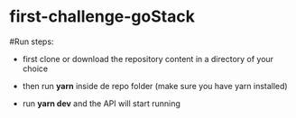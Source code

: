 # first-challenge-goStack

#Run steps:

- first clone or download the repository content in a directory of your choice

- then run **yarn** inside de repo folder (make sure you have yarn installed)

- run **yarn dev** and the API will start running
